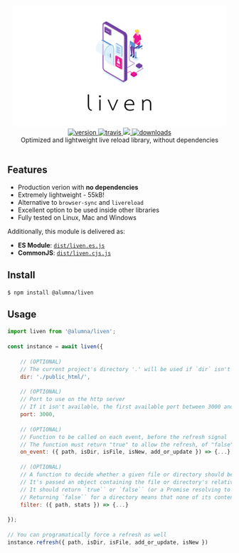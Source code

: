 <div align="center">
	<img src="https://github.com/alumna/liven/raw/master/liven.svg?sanitize=true" alt="liven" width="480" height="270" />
</div>

<div align="center">
	<a href="https://npmjs.org/package/@alumna/liven">
		<img src="https://badgen.now.sh/npm/v/@alumna/liven" alt="version" />
	</a>
	<a href="https://travis-ci.org/alumna/liven">
		<img src="https://travis-ci.org/alumna/liven.svg?branch=master" alt="travis" />
	</a>
	<a href="https://codecov.io/gh/alumna/liven">
		<img src="https://codecov.io/gh/alumna/liven/branch/master/graph/badge.svg" />
	</a>
	<a href="https://npmjs.org/package/@alumna/liven">
		<img src="https://badgen.now.sh/npm/dm/@alumna/liven" alt="downloads" />
	</a>
</div>

<div align="center">Optimized and lightweight live reload library, without dependencies</div>

<br/>

## Features

* Production verion with **no dependencies**
* Extremely lightweight - 55kB!
* Alternative to `browser-sync` and `livereload`
* Excellent option to be used inside other libraries
* Fully tested on Linux, Mac and Windows

Additionally, this module is delivered as:

* **ES Module**: [`dist/liven.es.js`](https://unpkg.com/@alumna/liven/dist/liven.es.js)
* **CommonJS**: [`dist/liven.cjs.js`](https://unpkg.com/@alumna/liven/dist/liven.cjs.js)


## Install

```
$ npm install @alumna/liven
```


## Usage

```js
import liven from '@alumna/liven';

const instance = await liven({

	// (OPTIONAL)
	// The current project's directory '.' will be used if `dir` isn't passed
	dir: './public_html/',

	// (OPTIONAL)
	// Port to use on the http server
	// If it isn't available, the first available port between 3000 and 3100 will be used 
	port: 3000,
	
	// (OPTIONAL)
	// Function to be called on each event, before the refresh signal
	// The function must return "true" to allow the refresh, of "false" to don't allow
	on_event: ({ path, isDir, isFile, isNew, add_or_update }) => {...},

	// (OPTIONAL)
	// A function to decide whether a given file or directory should be watched.
	// It's passed an object containing the file or directory's relative `path`` and its `stats`.
	// It should return `true`` or `false`` (or a Promise resolving to one of those).
	// Returning `false`` for a directory means that none of its contents will be watched.
	filter: ({ path, stats }) => {...}
	
});

// You can programatically force a refresh as well
instance.refresh({ path, isDir, isFile, add_or_update, isNew })
```